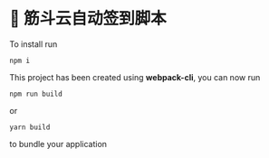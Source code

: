 # 🚀 筋斗云自动签到脚本

To install  run

```
npm i
```


This project has been created using **webpack-cli**, you can now run

```
npm run build
```

or

```
yarn build
```

to bundle your application
